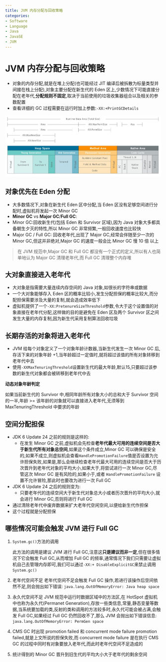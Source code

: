 ```yaml
---
title: JVM 内存分配与回收策略
categories:
- Software
- Language
- Java
- JavaSE
- JVM
---
```

# JVM 内存分配与回收策略

- 对象的内存分配,就是在堆上分配(也可能经过 JIT 编译后被拆散为标量类型并间接在栈上分配),对象主要分配在新生代的 Eden 区上,少数情况下可能直接分配在老年代,**分配规则不固定**,取决于当前使用的垃圾收集器组合以及相关的参数配置
- 查看详细的 GC 过程需要在运行时加上参数:`-XX:+PrintGCDetails`

![](https://raw.githubusercontent.com/LuShan123888/Files/main/Pictures/2021-03-30-v2-8845236d1ab9f22fcc658375967d53fb_r.jpg)

## 对象优先在 Eden 分配

- 大多数情况下,对象在新生代 Eden 区中分配,当 Eden 区没有足够空间进行分配时,虚拟机将发起一次 Minor GC
- **Minor GC** vs **Major GC**/**Full GC**:
- Minor GC:回收新生代(包括 Eden 和 Survivor 区域),因为 Java 对象大多都具备朝生夕灭的特性,所以 Minor GC 非常频繁,一般回收速度也比较快
- Major GC / Full GC: 回收老年代,出现了 Major GC,经常会伴随至少一次的 Minor GC,但这并非绝对,Major GC 的速度一般会比 Minor GC 慢 10 倍 以上

> 在 JVM 规范中,Major GC 和 Full GC 都没有一个正式的定义,所以有人也简单地认为 Major GC 清理老年代,而 Full GC 清理整个内存堆

## 大对象直接进入老年代

- 大对象是指需要大量连续内存空间的 Java 对象,如很长的字符串或数据
- 一个大对象能够存入 Eden 区的概率比较小,发生分配担保的概率比较大,而分配担保需要涉及大量的复制,就会造成效率低下
- 虚拟机提供了一个`-XX:PretenureSizeThreshold`参数,令大于这个设置值的对象直接在老年代分配,这样做的目的是避免在 Eden 区及两个 Survivor 区之间发生大量的内存复制,因为新生代采用复制算法回收垃圾

## 长期存活的对象将进入老年代

- JVM 给每个对象定义了一个对象年龄计数器,当新生代发生一次 Minor GC 后,存活下来的对象年龄 +1,当年龄超过一定值时,就将超过该值的所有对象转移到老年代中去
- 使用`-XXMaxTenuringThreshold`设置新生代的最大年龄,默认15,只要超过该参数的新生代对象都会被转移到老年代中去

**动态对象年龄判定**

如果当前新生代的 Survivor 中,相同年龄所有对象大小的总和大于 Survivor 空间的一半,年龄 >= 该年龄的对象就可以直接进入老年代,无须等到 MaxTenuringThreshold 中要求的年龄

## 空间分配担保

- JDK 6 Update 24 之前的规则是这样的:
  - 在发生 Minor GC 之前,虚拟机会先检查**老年代最大可用的连续空间是否大于新生代所有对象总空间**,如果这个条件成立,Minor GC 可以确保是安全的,如果不成立,则虚拟机会查看`HandlePromotionFailure`值是否设置为允许担保失败,如果是,那么会继续检查老年代最大可用的连续空间是否大于历次晋升到老年代对象的平均大小,如果大于,将尝试进行一次 Minor GC,尽管这次 Minor GC 是有风险的,如果小于,或者 `HandlePromotionFailure` 设置不允许冒险,那此时也要改为进行一次 Full GC
- JDK 6 Update 24 之后的规则变为:
  - 只要老年代的连续空间大于新生代对象总大小或者历次晋升的平均大小,就会进行 Minor GC,否则将进行 Full GC
- 通过清除老年代中废弃数据来扩大老年代空闲空间,以便给新生代作担保
- 这个过程就是分配担保

## 哪些情况可能会触发 JVM 进行 Full GC

1. `System.gc()`方法的调用

   此方法的调用是建议 JVM 进行 Full GC,注意这**只是建议而非一定**,但在很多情况下它会触发 Full GC,从而增加 Full GC 的频率,通常情况下我们只需要让虚拟机自己去管理内存即可,我们可以通过`-XX:+ DisableExplicitGC`来禁止调用`System.gc()`

2. 老年代空间不足
   老年代空间不足会触发 Full GC 操作,若进行该操作后空间依然不足,则会抛出如下错误:
   `java.lang.OutOfMemoryError: Java heap space`

3. 永久代空间不足
   JVM 规范中运行时数据区域中的方法区,在 HotSpot 虚拟机中也称为永久代(Permanet Generation),存放一些类信息,常量,静态变量等数据,当系统要加载的类,反射的类和调用的方法较多时,永久代可能会被占满,会触发 Full GC,如果经过 Full GC 仍然回收不了,那么 JVM 会抛出如下错误信息:
   `java.lang.OutOfMemoryError: PermGen space `

4. CMS GC 时出现 promotion failed 和 concurrent mode failure
   promotion failed,就是上文所说的担保失败,而 concurrent mode failure 是在执行 CMS GC 的过程中同时有对象要放入老年代,而此时老年代空间不足造成的

5. 统计得到的 Minor GC 晋升到旧生代的平均大小大于老年代的剩余空间